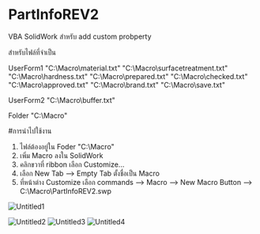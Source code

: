 # PartInfoREV2
VBA SolidWork สำหรับ add custom probperty



สำหรับไฟล์ที่จำเป็น

UserForm1
"C:\Macro\material.txt"
"C:\Macro\surfacetreatment.txt"
"C:\Macro\hardness.txt"
"C:\Macro\prepared.txt"
"C:\Macro\checked.txt"
"C:\Macro\approved.txt"
"C:\Macro\brand.txt"
"C:\Macro\save.txt"

UserForm2
"C:\Macro\buffer.txt"

Folder
"C:\Macro"

#การนำไปใช้งาน
1. ไฟล์ต้องอยู่ใน Foder "C:\Macro"
2. เพิ่ม Macro ลงใน SolidWork
3. คลิกขวาที่ ribbon เลือก Customize...
4. เลือก New Tab --> Empty Tab ตั้งชื่อเป็น Macro
5. ที่หน้าต่าง Customize เลือก commands --> Macro --> New Macro Button --> C:\Macro\PartInfoREV2.swp
   
![Untitled1](https://github.com/Jacop1989/PartInfoREV2/assets/31177652/eac93f04-aa6b-4be4-ad61-12456c414aef)

![Untitled2](https://github.com/Jacop1989/PartInfoREV2/assets/31177652/13cb0fff-112c-441b-ab33-4204e353fb17)
![Untitled3](https://github.com/Jacop1989/PartInfoREV2/assets/31177652/b668c4d2-b533-45e6-a22b-1d2bec7133f1)
![Untitled4](https://github.com/Jacop1989/PartInfoREV2/assets/31177652/477462e4-677a-4ef0-a3d9-93f3e316d993)
